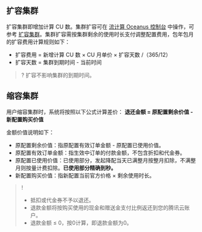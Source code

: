 ## 扩容集群
扩容集群即增加计算 CU 数。集群扩容可在 [流计算 Oceanus 控制台](https://console.cloud.tencent.com/oceanus/cluster) 中操作，可参考 [扩容集群](https://cloud.tencent.com/document/product/849/49807)。集群扩容需按集群剩余的使用时长支付调整配置费用，包年包月的扩容费用计算规则如下：
- 扩容费用 = 新增计算 CU 数 × CU 月单价 × 扩容天数 /（365/12）
- 扩容天数 = 集群到期时间 - 当前时间

>? 扩容不影响集群的到期时间。

## 缩容集群
用户缩容集群时，系统将按照以下公式计算差价：
**退还金额 = 原配置剩余价值 - 新配置购买价值**

金额价值说明如下：
- 原配置剩余价值：指原配置有效订单金额 - 原配置已使用价值。
- 原配置有效订单金额：指生效中订单的付款金额，不包含折扣和代金券。
- 原配置已使用价值：已使用部分，发起降配当天已满整月按整月扣除，不满整月则按量计费扣除。**已使用部分精确到秒。**
- 新配置购买价值：指新配置当前官方价格 × 剩余使用时长。
  
>!
> - 抵扣或代金券不予以退还。
> - 退款金额将按购买使用的现金和赠送金支付比例返还到您的腾讯云账户。
> - 退款金额 ≤ 0，按0计算，即退款金额为0。
